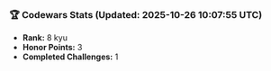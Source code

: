 ### 🏆 Codewars Stats (Updated: 2025-10-26 10:07:55 UTC)

- **Rank:** 8 kyu
- **Honor Points:** 3
- **Completed Challenges:** 1
